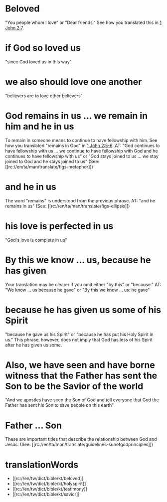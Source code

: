 # Beloved

"You people whom I love" or "Dear friends." See how you translated this in [1 John 2:7](../02/07.md).

# if God so loved us

"since God loved us in this way"

# we also should love one another

"believers are to love other believers"

# God remains in us ... we remain in him and he in us

To remain in someone means to continue to have fellowship with him. See how you translated "remains in God" in [1 John 2:5-6](../02/04.md). AT: "God continues to have fellowship with us ... we continue to have fellowship with God and he continues to have fellowship with us" or "God stays joined to us ... we stay joined to God and he stays joined to us" (See: [[rc://en/ta/man/translate/figs-metaphor]])

# and he in us

The word "remains" is understood from the previous phrase. AT: "and he remains in us" (See: [[rc://en/ta/man/translate/figs-ellipsis]])

# his love is perfected in us

"God's love is complete in us"

# By this we know ... us, because he has given

Your translation may be clearer if you omit either "by this" or "because." AT: "We know ... us because he gave" or "By this we know ... us: he gave"

# because he has given us some of his Spirit

"because he gave us his Spirit" or "because he has put his Holy Spirit in us." This phrase, however, does not imply that God has less of his Spirit after he has given us some.

# Also, we have seen and have borne witness that the Father has sent the Son to be the Savior of the world

"And we apostles have seen the Son of God and tell everyone that God the Father has sent his Son to save people on this earth"

# Father ... Son

These are important titles that describe the relationship between God and Jesus. (See: [[rc://en/ta/man/translate/guidelines-sonofgodprinciples]])

# translationWords

* [[rc://en/tw/dict/bible/kt/beloved]]
* [[rc://en/tw/dict/bible/kt/holyspirit]]
* [[rc://en/tw/dict/bible/kt/testimony]]
* [[rc://en/tw/dict/bible/kt/savior]]